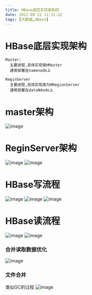 ```yaml
---
title: HBase底层实现架构四
date: 2022-08-22 11:32:22
tags: [大数据,HBase]
---
```

# HBase底层实现架构

```
Master:
  主要进程,具体实现类HMaster
  通常部署在namenode上

ReginServer
  主要进程,具体实现类为HRegionServer
  通常部署在dataNdode上
```
<!--more-->
# master架构
![image](/img/2022-08-22/1.png)



# ReginServer架构
![image](/img/2022-08-22/2.png)
![image](/img/2022-08-22/3.png)

# HBase写流程
![image](/img/2022-08-22/4.png)
![image](/img/2022-08-22/5.png)
![image](/img/2022-08-22/6.png)

# HBase读流程
![image](/img/2022-08-22/7.png)
![image](/img/2022-08-22/8.png)

### 合并读取数据优化
![image](/img/2022-08-22/9.png)

### 文件合并
类似GC的过程
![image](/img/2022-08-22/10.png) 

 